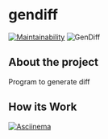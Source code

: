 # gendiff
[![Maintainability](https://api.codeclimate.com/v1/badges/6fe6da1c5d07c8c163b6/maintainability)](https://codeclimate.com/github/Nemial/php-project-lvl2/maintainability)
![GenDiff](https://github.com/Nemial/php-project-lvl2/workflows/GenDiff/badge.svg)

## About the project
Program to generate diff

## How its Work
[![Asciinema](https://asciinema.org/a/c1sLx9u5US7JVlezLWlm5uzsO.png)](https://asciinema.org/a/c1sLx9u5US7JVlezLWlm5uzsO)
